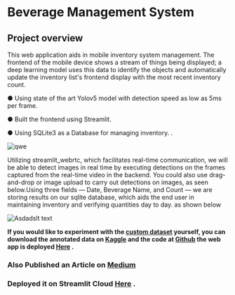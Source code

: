 # Beverage Management System

## **Project overview**


This web application aids in mobile inventory system management. The frontend of the mobile device shows a stream of things being displayed; a deep learning model uses this data to identify the objects and automatically update the inventory list's frontend display with the most recent inventory count.

● Using state of the art Yolov5 model with detection speed as low as 5ms per frame.

● Built the frontend using Streamlit.

● Using SQLite3 as a Database for managing inventory. .

![qwe](https://github.com/faseehahmed26/Cold-Drinks-Inventory-System/blob/main/image_screenshots/image_check_final.gif)

Utilizing streamlit_webrtc, which facilitates real-time communication, we will be able to detect images in real time by executing detections on the frames captured from the real-time video in the backend.
You could also use drag-and-drop or image upload to carry out detections on images, as seen below.Using three fields — Date, Beverage Name, and Count — we are storing results on our sqlite database, which aids the end user in maintaining inventory and verifying quantities day to day. as shown below

![Asdadslt text](https://github.com/faseehahmed26/Cold-Drinks-Inventory-System/blob/main/image_screenshots/mobile_take2.gif)


**If you would like to experiment with the [custom dataset](https://www.kaggle.com/datasets/faseeh001/cold-drinks-inventory-dataset) yourself, you can download the annotated data on [Kaggle](https://www.kaggle.com/datasets/faseeh001/cold-drinks-inventory-dataset) and the code at [Github](https://github.com/faseehahmed26/Cold-Drinks-Inventory-System) the web app is deployed [Here](https://faseehahmed26-cold-drinks-inventory-system-app-g8v3la.streamlit.app/) .**

### Also Published an Article on [Medium](https://medium.com/@faseehahmed2606/build-a-real-time-inventory-management-system-in-6-hours-using-streamlit-and-yolov5-996352e39e93)

### Deployed it on Streamlit Cloud [Here](https://faseehahmed26-cold-drinks-inventory-system-app-g8v3la.streamlit.app/)  .
